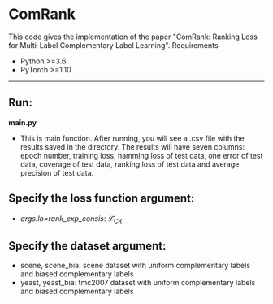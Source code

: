 # ComRank
This code gives the implementation  of the paper "ComRank: Ranking Loss for Multi-Label Complementary Label Learning". 
 Requirements
- Python >=3.6
- PyTorch >=1.10

---
## Run:
**main.py**
- This is main function. After running, you will see a .csv file with the results saved in the directory.
The results will have seven columns: epoch number, training loss, hamming loss of test data, one error of test data,
coverage of test data, ranking loss of test data and average precision of test data.

## Specify the loss function argument:
- *args.lo=rank_exp_consis*: $\mathcal{\bar L}_\text{CR}$ 
## Specify the dataset argument:
- scene, scene_bia: scene dataset with uniform complementary labels and biased complementary labels
- yeast, yeast_bia: tmc2007 dataset with uniform complementary labels and biased complementary labels
